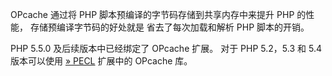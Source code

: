 OPcache 通过将 PHP 脚本预编译的字节码存储到共享内存中来提升 PHP 的性能，
存储预编译字节码的好处就是 省去了每次加载和解析 PHP 脚本的开销。

PHP 5.5.0 及后续版本中已经绑定了 OPcache 扩展。 对于 PHP 5.2，5.3 和 5.4
版本可以使用
<a href="https://pecl.php.net/package/ZendOpcache" class="link external">» PECL</a>
扩展中的 OPcache 库。
